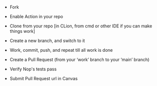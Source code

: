 - Fork

- Enable Action in your repo

- Clone from your repo [in CLion, from cmd or other IDE if you can make things work]

- Create a new branch, and switch to it

- Work, commit, push, and repeat till all work is done

- Create a Pull Request (from your ‘work’ branch to your ‘main’ branch)

- Verify Nop's tests pass

- Submit Pull Request url in Canvas
